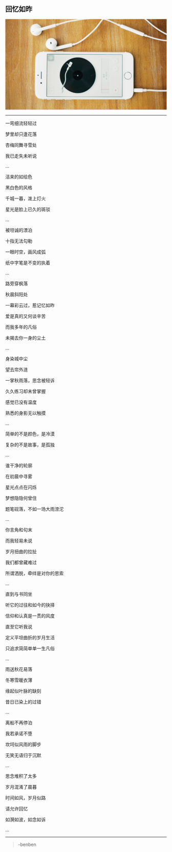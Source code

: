 回忆如昨
---
![](/assets/350688-106.jpg)

---
一弯细流轻轻过

梦里却只逢花落

杏梅同舞寻雪处

我已走失未听说

...

洁来的如绘色

黑白色的风格

千城一暮，泼上灯火

星光是脸上已久的斑驳

...

被坦诚的漂泊

十指无法勾勒

一眼时空，画风成弧

纸中字笔是不变的执着

...

路旁穿枫落

秋晨斜阳处

一幕彩云过，惹记忆如昨

爱是真的又何谈辛苦

而我多年的凡俗

未揭去你一身的尘土

...

身染城中尘

望去帘外涟

一掌秋雨落，思念被轻诉

久久练习却未曾掌握

感觉已没有温度

熟悉的身影无以触摸

...

简单的不是颜色，是冷漠

复杂的不是故事，是孤独

...

谁干净的轮廓

在初晨中寻雾

星光点点在闪烁

梦想隐隐何曾住

题笔砚落，不如一场大雨滂沱

...

你言角和句末

而我轻易未说

岁月扭曲的拉扯

我们都曾藏难过

所谓洒脱，牵绊是对你的思索

...

直到与书同坐

听它的过往和如今的抉择

信仰和认真是一贯的风度

直至它听我说

定义平坦曲折的岁月生活

只追求简简单单一生凡俗

...

雨送秋花易落

冬寒雪暖衣薄

缘起似叶脉的缺刻

昔日已染上的过错

...

离船不再停泊

我若承诺不堕

坎坷似风雨的脚步

无笑无语归于沉默

...

思念堆积了太多

岁月混淆了晨暮

时间如风，岁月似路

请允许回忆

如漪如波，如念如诉

...

---

>-benben